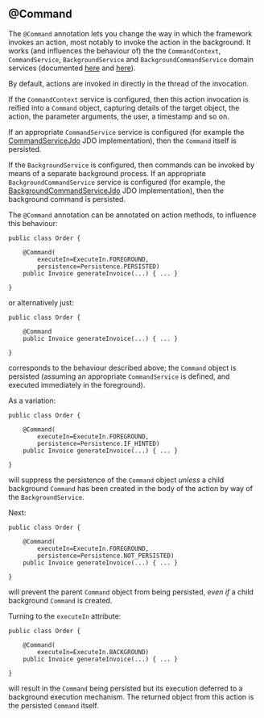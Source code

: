 @Command
----------

The `@Command` annotation lets you change the way in which the framework invokes an action, most notably to invoke the action in the background.  It works (and influences the behaviour of) the the `CommandContext`, `CommandService`, `BackgroundService` and `BackgroundCommandService` domain services (documented [here](../../../core/services/command-context.html) and [here](../../../core/services/background-service.html)). 

By default, actions are invoked in directly in the thread of the invocation.

If the `CommandContext` service is configured, then this action invocation is reified into a `Command` object, capturing details of the target object, the action, the parameter arguments, the user, a timestamp and so on. 

If an appropriate `CommandService` service is configured (for example the [CommandServiceJdo](../../../components/objectstores/jdo/command-service-jdo.html) JDO implementation), then the `Command` itself is persisted.

If the `BackgroundService` is configured, then commands can be invoked by means of a separate background process.  If an appropriate `BackgroundCommandService` service is configured (for example, the [BackgroundCommandServiceJdo](../../../components/objectstores/jdo/background-command-service-jdo.html) JDO implementation), then the background command is persisted.

The `@Command` annotation can be annotated on action methods, to influence this behaviour:

    public class Order {

        @Command(
            executeIn=ExecuteIn.FOREGROUND, 
            persistence=Persistence.PERSISTED)
        public Invoice generateInvoice(...) { ... }

    }

or alternatively just:

    public class Order {

        @Command
        public Invoice generateInvoice(...) { ... }

    }

corresponds to the behaviour described above; the `Command` object is persisted (assuming an appropriate `CommandService` is defined, and executed immediately in the foreground).

As a variation:
 
    public class Order {

        @Command(
            executeIn=ExecuteIn.FOREGROUND, 
            persistence=Persistence.IF_HINTED)
        public Invoice generateInvoice(...) { ... }

    }

will suppress the persistence of the `Command` object *unless* a child background `Command` has been created in the body of the action by way of the `BackgroundService`.

Next:

    public class Order {

        @Command(
            executeIn=ExecuteIn.FOREGROUND, 
            persistence=Persistence.NOT_PERSISTED)
        public Invoice generateInvoice(...) { ... }

    }

will prevent the parent `Command` object from being persisted, *even if* a child background `Command` is created.


Turning to the `executeIn` attribute:

    public class Order {

        @Command(
            executeIn=ExecuteIn.BACKGROUND)
        public Invoice generateInvoice(...) { ... }

    }

will result in the `Command` being persisted but its execution deferred to a background execution mechanism.  The returned object from this action is the persisted `Command` itself.


